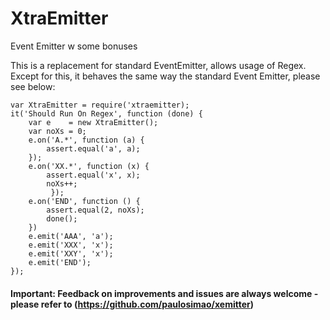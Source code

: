 # XtraEmitter
Event Emitter w some bonuses

This is a replacement for standard EventEmitter, allows usage of Regex. Except for this, it behaves the same way the standard Event Emitter, please see below:

    var XtraEmitter = require('xtraemitter);
    it('Should Run On Regex', function (done) {
        var e    = new XtraEmitter();
        var noXs = 0;
        e.on('A.*', function (a) {
        	assert.equal('a', a);
        });
        e.on('XX.*', function (x) {
        	assert.equal('x', x);
        	noXs++;
             });
        e.on('END', function () {
        	assert.equal(2, noXs);
        	done();
        })
        e.emit('AAA', 'a');
        e.emit('XXX', 'x');
        e.emit('XXY', 'x');
        e.emit('END');
    });

#### Important: Feedback on improvements and issues are always welcome - please refer to (https://github.com/paulosimao/xemitter)